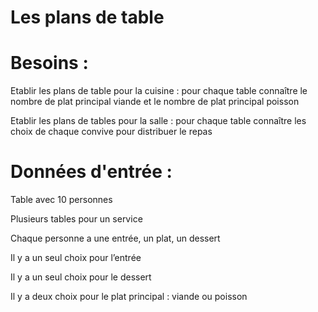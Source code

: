 # Les plans de table

# Besoins :

Etablir les plans de table pour la cuisine : pour chaque table connaître le nombre de plat principal viande et le nombre de plat principal poisson

Etablir les plans de tables pour la salle : pour chaque table connaître les choix de chaque convive pour distribuer le repas 

# Données d'entrée :

Table avec 10 personnes

Plusieurs tables pour un service

Chaque personne a une entrée, un plat, un dessert

Il y a un seul choix pour l’entrée

Il y a un seul choix pour le dessert

Il y a deux choix pour le plat principal : viande ou poisson

